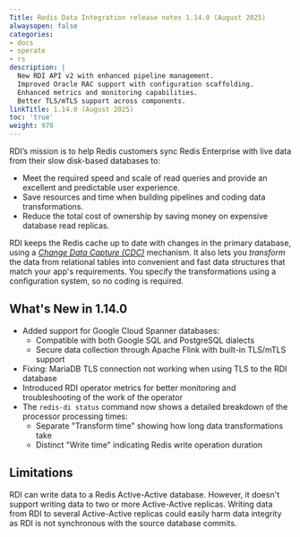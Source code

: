 ```yaml
---
Title: Redis Data Integration release notes 1.14.0 (August 2025)
alwaysopen: false
categories:
- docs
- operate
- rs
description: |
  New RDI API v2 with enhanced pipeline management.
  Improved Oracle RAC support with configuration scaffolding.
  Enhanced metrics and monitoring capabilities.
  Better TLS/mTLS support across components.
linkTitle: 1.14.0 (August 2025)
toc: 'true'
weight: 978
---
```



RDI’s mission is to help Redis customers sync Redis Enterprise with live data from their slow disk-based databases to:

- Meet the required speed and scale of read queries and provide an excellent and predictable user experience.
- Save resources and time when building pipelines and coding data transformations.
- Reduce the total cost of ownership by saving money on expensive database read replicas.

RDI keeps the Redis cache up to date with changes in the primary database, using a [_Change Data Capture (CDC)_](https://en.wikipedia.org/wiki/Change_data_capture) mechanism.
It also lets you _transform_ the data from relational tables into convenient and fast data structures that match your app's requirements. You specify the transformations using a configuration system, so no coding is required.

## What's New in 1.14.0

- Added support for Google Cloud Spanner databases:
  - Compatible with both Google SQL and PostgreSQL dialects
  - Secure data collection through Apache Flink with built-in TLS/mTLS support
- Fixing: MariaDB TLS connection not working when using TLS to the RDI database
- Introduced RDI operator metrics for better monitoring and troubleshooting of the work of the operator
- The `redis-di status` command now shows a detailed breakdown of the processor processing times:
  - Separate "Transform time" showing how long data transformations take
  - Distinct "Write time" indicating Redis write operation duration

## Limitations

RDI can write data to a Redis Active-Active database. However, it doesn't support writing data to two or more Active-Active replicas. Writing data from RDI to several Active-Active replicas could easily harm data integrity as RDI is not synchronous with the source database commits.
